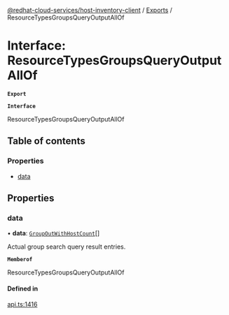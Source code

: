 [@redhat-cloud-services/host-inventory-client](../README.md) / [Exports](../modules.md) / ResourceTypesGroupsQueryOutputAllOf

# Interface: ResourceTypesGroupsQueryOutputAllOf

**`Export`**

**`Interface`**

ResourceTypesGroupsQueryOutputAllOf

## Table of contents

### Properties

- [data](ResourceTypesGroupsQueryOutputAllOf.md#data)

## Properties

### data

• **data**: [`GroupOutWithHostCount`](GroupOutWithHostCount.md)[]

Actual group search query result entries.

**`Memberof`**

ResourceTypesGroupsQueryOutputAllOf

#### Defined in

[api.ts:1416](https://github.com/RedHatInsights/javascript-clients/blob/master/packages/host-inventory/api.ts#L1416)

